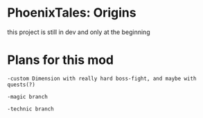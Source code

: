 # PhoenixTales: Origins
this project is still in dev and only at the beginning

# Plans for this mod
    -custom Dimension with really hard boss-fight, and maybe with quests(?)
  																												
	-magic branch 
  
  	-technic branch
